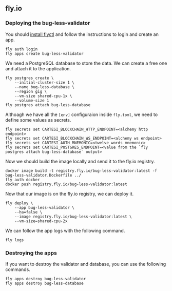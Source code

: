 ## fly.io

### Deploying the bug-less-validator

You should [install flyctl](https://fly.io/docs/hands-on/install-flyctl/) and follow the instructions to login and create an app.

```shell
fly auth login
fly apps create bug-less-validator
```

We need a PostgreSQL database to store the data. We can create a free one and attach it to the application.

```shell
fly postgres create \
    --initial-cluster-size 1 \
    --name bug-less-database \
    --region gig \
    --vm-size shared-cpu-1x \
    --volume-size 1
fly postgres attach bug-less-database
```

Althoagh we have all the `[env]` configuraion inside `fly.toml`, we need to define some values as secrets.

```shell
fly secrets set CARTESI_BLOCKCHAIN_HTTP_ENDPOINT=<alchemy http endpoint>
fly secrets set CARTESI_BLOCKCHAIN_WS_ENDPOINT=<alchemy ws endpoint>
fly secrets set CARTESI_AUTH_MNEMONIC=<twelve words mnemonic>
fly secrets set CARTESI_POSTGRES_ENDPOINT=<value from the `fly postgres attach bug-less-database` output>
```

Now we should build the image locally and send it to the fly.io registry.

```shell
docker image build -t registry.fly.io/bug-less-validator:latest -f bug-less-validator.Dockerfile ../
fly auth docker
docker push registry.fly.io/bug-less-validator:latest
```

Now that our image is on the fly.io registry, we can deploy it.

```shell
fly deploy \
    --app bug-less-validator \
    --ha=false \
    --image registry.fly.io/bug-less-validator:latest \
    --vm-size=shared-cpu-2x
```

We can follow the app logs with the following command.

```shell
fly logs
```

### Destroying the apps

If you want to destroy the validator and database, you can use the following commands.

```shell
fly apps destroy bug-less-validator
fly apps destroy bug-less-database
```